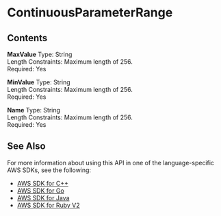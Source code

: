 # ContinuousParameterRange<a name="API_ContinuousParameterRange"></a>

## Contents<a name="API_ContinuousParameterRange_Contents"></a>

 **MaxValue**   <a name="SageMaker-Type-ContinuousParameterRange-MaxValue"></a>
Type: String  
Length Constraints: Maximum length of 256\.  
Required: Yes

 **MinValue**   <a name="SageMaker-Type-ContinuousParameterRange-MinValue"></a>
Type: String  
Length Constraints: Maximum length of 256\.  
Required: Yes

 **Name**   <a name="SageMaker-Type-ContinuousParameterRange-Name"></a>
Type: String  
Length Constraints: Maximum length of 256\.  
Required: Yes

## See Also<a name="API_ContinuousParameterRange_SeeAlso"></a>

For more information about using this API in one of the language\-specific AWS SDKs, see the following:
+  [AWS SDK for C\+\+](http://docs.aws.amazon.com/goto/SdkForCpp/sagemaker-2017-07-24/ContinuousParameterRange) 
+  [AWS SDK for Go](http://docs.aws.amazon.com/goto/SdkForGoV1/sagemaker-2017-07-24/ContinuousParameterRange) 
+  [AWS SDK for Java](http://docs.aws.amazon.com/goto/SdkForJava/sagemaker-2017-07-24/ContinuousParameterRange) 
+  [AWS SDK for Ruby V2](http://docs.aws.amazon.com/goto/SdkForRubyV2/sagemaker-2017-07-24/ContinuousParameterRange) 